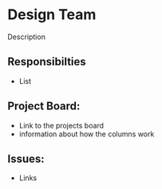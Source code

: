 # Design Team

Description

## Responsibilties
- List

## Project Board:
- Link to the projects board
- information about how the columns work

## Issues:
- Links

